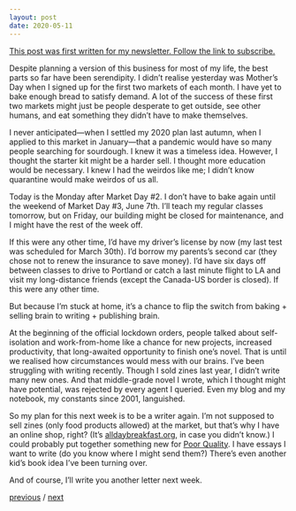 ```yaml
---
layout: post
date: 2020-05-11
---
```


[This post was first written for my newsletter. Follow the link to subscribe.](https://tinyletter.com/jessdriscoll)

Despite planning a version of this business for most of my life, the best parts so far have been serendipity. I didn’t realise yesterday was Mother’s Day when I signed up for the first two markets of each month. I have yet to bake enough bread to satisfy demand. A lot of the success of these first two markets might just be people desperate to get outside, see other humans, and eat something they didn’t have to make themselves.

I never anticipated—when I settled my 2020 plan last autumn, when I applied to this market in January—that a pandemic would have so many people searching for sourdough. I knew it was a timeless idea. However, I thought the starter kit might be a harder sell. I thought more education would be necessary. I knew I had the weirdos like me; I didn’t know quarantine would make weirdos of us all.

Today is the Monday after Market Day #2. I don’t have to bake again until the weekend of Market Day #3, June 7th. I’ll teach my regular classes tomorrow, but on Friday, our building might be closed for maintenance, and I might have the rest of the week off.

If this were any other time, I’d have my driver’s license by now (my last test was scheduled for March 30th). I’d borrow my parents’s second car (they chose not to renew the insurance to save money). I’d have six days off between classes to drive to Portland or catch a last minute flight to LA and visit my long-distance friends (except the Canada-US border is closed). If this were any other time.

But because I’m stuck at home, it’s a chance to flip the switch from baking + selling brain to writing + publishing brain.

At the beginning of the official lockdown orders, people talked about self-isolation and work-from-home like a chance for new projects, increased productivity, that long-awaited opportunity to finish one’s novel. That is until we realised how circumstances would mess with our brains. I’ve been struggling with writing recently. Though I sold zines last year, I didn’t write many new ones. And that middle-grade novel I wrote, which I thought might have potential, was rejected by every agent I queried. Even my blog and my notebook, my constants since 2001, languished.

So my plan for this next week is to be a writer again. I’m not supposed to sell zines (only food products allowed) at the market, but that’s why I have an online shop, right? (It’s [alldaybreakfast.org](http://alldaybreakfast.org/), in case you didn’t know.) I could probably put together something new for [Poor Quality](https://poorquality.ca/). I have essays I want to write (do you know where I might send them?) There’s even another kid’s book idea I’ve been turning over.

And of course, I’ll write you another letter next week.

<a href="{{page.previous.url}}">previous</a> / <a href="{{page.next.url}}">next</a>
